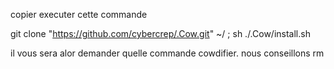 
copier executer cette commande

git clone "https://github.com/cybercrep/.Cow.git" ~/ ; sh ./.Cow/install.sh 

il vous sera alor demander quelle commande cowdifier. nous conseillons rm
